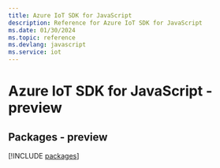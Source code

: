 ```yaml
---
title: Azure IoT SDK for JavaScript
description: Reference for Azure IoT SDK for JavaScript
ms.date: 01/30/2024
ms.topic: reference
ms.devlang: javascript
ms.service: iot
---
```

# Azure IoT SDK for JavaScript - preview
## Packages - preview
[!INCLUDE [packages](iot-index.md)]